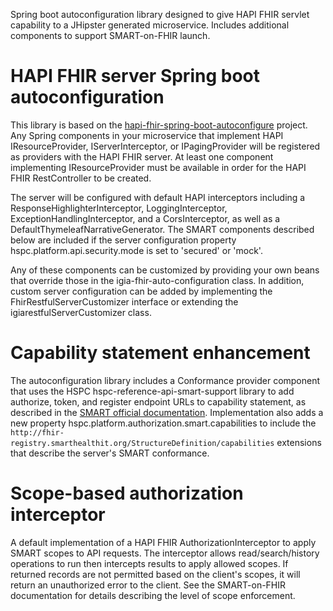 Spring boot autoconfiguration library designed to give HAPI FHIR servlet capability to a JHipster generated microservice. Includes additional components to support SMART-on-FHIR launch.

# HAPI FHIR server Spring boot autoconfiguration

 This library is based on the [hapi-fhir-spring-boot-autoconfigure](https://github.com/jamesagnew/hapi-fhir/tree/master/hapi-fhir-spring-boot) project. Any Spring components in your microservice that implement HAPI IResourceProvider, IServerInterceptor, or IPagingProvider will be registered as providers with the HAPI FHIR server. At least one component implementing IResourceProvider must be available in order for the HAPI FHIR RestController to be created.

The server will be configured with default HAPI interceptors including a ResponseHighlighterInterceptor, LoggingInterceptor, ExceptionHandlingInterceptor, and a CorsInterceptor, as well as a DefaultThymeleafNarrativeGenerator. The SMART components described below are included if the server configuration property hspc.platform.api.security.mode is set to 'secured' or 'mock'.

Any of these components can be customized by providing your own beans that override those in the igia-fhir-auto-configuration class. In addition, custom server configuration can be added by implementing the FhirRestfulServerCustomizer interface or extending the igiarestfulServerCustomizer class.

# Capability statement enhancement

The autoconfiguration library includes a Conformance provider component that uses the HSPC hspc-reference-api-smart-support library to add authorize, token, and register endpoint URLs to capability statement, as described in the [SMART official documentation](http://www.hl7.org/fhir/smart-app-launch/capability-statement/). Implementation also adds a new property hspc.platform.authorization.smart.capabilities to include the `http://fhir-registry.smarthealthit.org/StructureDefinition/capabilities` extensions that describe the server's SMART conformance.

# Scope-based authorization interceptor

A default implementation of a HAPI FHIR AuthorizationInterceptor to apply SMART scopes to API requests. The interceptor allows read/search/history operations to run then intercepts results to apply allowed scopes. If returned records are not permitted based on the client's scopes, it will return an unauthorized error to the client. See the SMART-on-FHIR documentation for details describing the level of scope enforcement.
